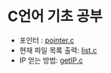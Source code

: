 # C언어 기초 공부

* 포인터 : [pointer.c](pointer/pointer.c)
* 현재 파일 목록 출력: [list.c](file_list/list.c)
* IP 얻는 방법: [getIP.c](getIP/getIP.c)
